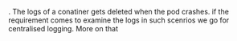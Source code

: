 
. The logs of a conatiner gets deleted when the pod crashes. 
if the requirement comes to examine the logs in such scenrios we go for centralised logging. More on that
